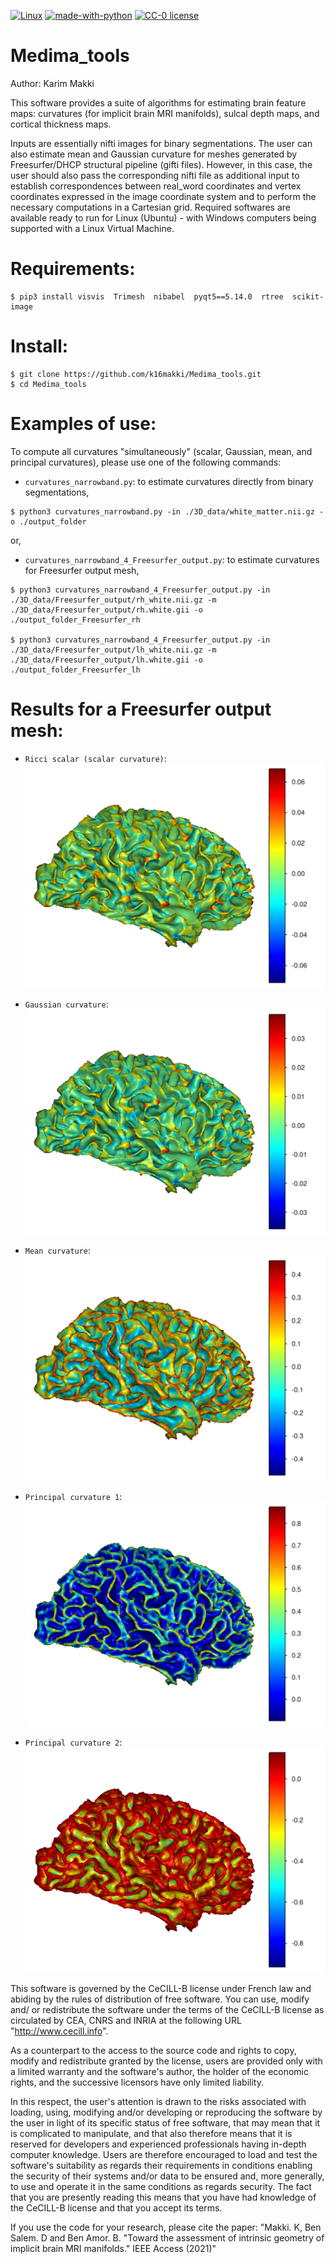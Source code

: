 [![Linux](https://svgshare.com/i/Zhy.svg)](https://svgshare.com/i/Zhy.svg)
[![made-with-python](https://img.shields.io/badge/Made%20with-Python-1f425f.svg)](https://www.python.org/)
[![CC-0 license](https://img.shields.io/badge/License-CC--0-blue.svg)](https://creativecommons.org/licenses/by-nd/4.0)



# Medima_tools

Author: Karim Makki

This software provides a suite of algorithms for estimating brain feature maps: curvatures (for implicit brain MRI manifolds), sulcal depth maps, and cortical thickness maps.

Inputs are essentially nifti images for binary segmentations. The user can also estimate mean and Gaussian curvature for meshes generated by Freesurfer/DHCP structural pipeline (gifti files). However, in this case, the user should also pass the corresponding nifti file as additional input to establish correspondences between real_word coordinates and vertex coordinates expressed in the image coordinate system and to perform the necessary computations in a Cartesian grid.
Required softwares are available ready to run for Linux (Ubuntu) - with Windows computers being supported with a Linux Virtual Machine.


# Requirements:

```
$ pip3 install visvis  Trimesh  nibabel  pyqt5==5.14.0  rtree  scikit-image

```

# Install:

```
$ git clone https://github.com/k16makki/Medima_tools.git
$ cd Medima_tools

```

# Examples of use:

To compute all curvatures "simultaneously" (scalar, Gaussian, mean, and principal curvatures), please use one of the following commands:  

* `curvatures_narrowband.py`: to estimate curvatures directly from binary segmentations,

```
$ python3 curvatures_narrowband.py -in ./3D_data/white_matter.nii.gz -o ./output_folder

```
or,

* `curvatures_narrowband_4_Freesurfer_output.py`: to estimate curvatures for Freesurfer output mesh,

```
$ python3 curvatures_narrowband_4_Freesurfer_output.py -in ./3D_data/Freesurfer_output/rh_white.nii.gz -m ./3D_data/Freesurfer_output/rh.white.gii -o ./output_folder_Freesurfer_rh

$ python3 curvatures_narrowband_4_Freesurfer_output.py -in ./3D_data/Freesurfer_output/lh_white.nii.gz -m ./3D_data/Freesurfer_output/lh.white.gii -o ./output_folder_Freesurfer_lh

```

# Results for a Freesurfer output mesh:

* `Ricci scalar (scalar curvature)`:
![pipeline image](Ricci_scalar.png)

* `Gaussian curvature`:
![pipeline image](Gaussian_curature.png)

* `Mean curvature`:
![pipeline image](mean_curvature.png)

* `Principal curvature 1`:
![pipeline image](Principal_curvature1.png)

* `Principal curvature 2`:
![pipeline image](Principal_curvature2.png)

This software is governed by the CeCILL-B license under French law and abiding by the rules of distribution of free software. You can use, modify and/ or redistribute the software under the terms of the CeCILL-B license as circulated by CEA, CNRS and INRIA at the following URL "http://www.cecill.info".

As a counterpart to the access to the source code and rights to copy, modify and redistribute granted by the license, users are provided only with a limited warranty and the software's author, the holder of the economic rights, and the successive licensors have only limited liability.

In this respect, the user's attention is drawn to the risks associated with loading, using, modifying and/or developing or reproducing the software by the user in light of its specific status of free software, that may mean that it is complicated to manipulate, and that also therefore means that it is reserved for developers and experienced professionals having in-depth computer knowledge. Users are therefore encouraged to load and test the software's suitability as regards their requirements in conditions enabling the security of their systems and/or data to be ensured and, more generally, to use and operate it in the same conditions as regards security. The fact that you are presently reading this means that you have had knowledge of the CeCILL-B license and that you accept its terms.


If you use the code for your research, please cite the paper: "Makki. K, Ben Salem. D and Ben Amor. B. "Toward the assessment of intrinsic geometry of implicit brain MRI manifolds." IEEE Access (2021)"
